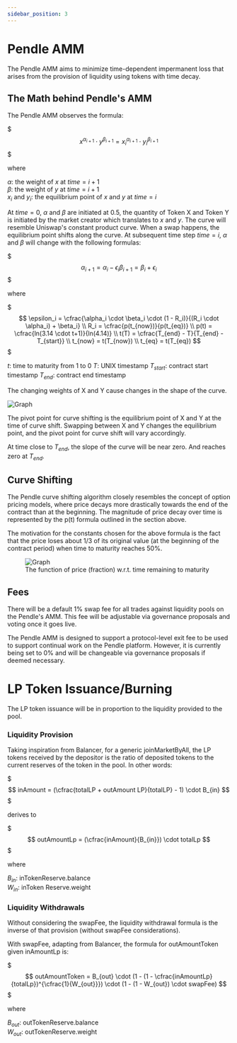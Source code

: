 ```yaml
---
sidebar_position: 3
---
```


# Pendle AMM

The Pendle AMM aims to minimize time-dependent impermanent loss that arises from the provision of liquidity using tokens with time decay.


## The Math behind Pendle's AMM

The Pendle AMM observes the formula:

$$$
x^{\alpha_{i+1}} \cdot y^{\beta_{i+1}} = x_i^{\alpha_{i+1}} \cdot y_i^{\beta_{i+1}}
$$$

where

$\alpha$: the weight of $x$ at $time = i + 1$<br />
$\beta$: the weight of $y$ at $time = i + 1$<br />
$x_i$ and $y_i$: the equilibrium point of $x$ and $y$ at $time = i$

At $time = 0$, $\alpha$ and $\beta$ are initiated at 0.5, the quantity of Token X and Token Y is initiated by the market creator which translates to $x$ and $y$. The curve will resemble Uniswap's constant product curve. When a swap happens, the equilibrium point shifts along the curve. At subsequent time step $time = i$, $\alpha$ and $\beta$ will change with the following formulas:

$$$
\alpha_{i+1} = \alpha_i - \epsilon_i
\beta_{i+1} = \beta_i + \epsilon_i
$$$

where

$$$
\epsilon_i = \cfrac{\alpha_i \cdot \beta_i \cdot (1 - R_i)}{(R_i \cdot \alpha_i) + \beta_i} \\
R_i = \cfrac{p(t_{now})}{p(t_{eq})} \\
p(t) = \cfrac{ln(3.14 \cdot t+1)}{ln(4.14)} \\
t(T) = \cfrac{T_{end} - T}{T_{end} - T_{start}} \\
t_{now} = t(T_{now}) \\
t_{eq} = t(T_{eq})
$$$

$t$: time to maturity from 1 to 0
$T$: UNIX timestamp
$T_{start}$: contract start timestamp
$T_{end}$: contract end timestamp

The changing weights of X and Y cause changes in the shape of the curve.

![Graph](/img/core-concepts/pendle-amm-1.png)

The pivot point for curve shifting is the equilibrium point of X and Y at the time of curve shift. Swapping between X and Y changes the equilibrium point, and the pivot point for curve shift will vary accordingly.

At time close to $T_{end}$, the slope of the curve will be near zero. And reaches zero at $T_{end}$.


## Curve Shifting

The Pendle curve shifting algorithm closely resembles the concept of option pricing models, where price decays more drastically towards the end of the contract than at the beginning. The magnitude of price decay over time is represented by the p(t) formula outlined in the section above.

The motivation for the constants chosen for the above formula is the fact that the price loses about 1/3 of its original value (at the beginning of the contract period) when time to maturity reaches 50%.

<figure>
  <img src="/img/core-concepts/pendle-amm-2.png" alt="Graph" />
  <figcaption>The function of price (fraction) w.r.t. time remaining to maturity</figcaption>
</figure>


## Fees

There will be a default 1% swap fee for all trades against liquidity pools on the Pendle's AMM. This fee will be adjustable via governance proposals and voting once it goes live.

The Pendle AMM is designed to support a protocol-level exit fee to be used to support continual work on the Pendle platform. However, it is currently being set to 0% and will be changeable via governance proposals if deemed necessary.


# LP Token Issuance/Burning

The LP token issuance will be in proportion to the liquidity provided to the pool.

### Liquidity Provision

Taking inspiration from Balancer, for a generic joinMarketByAll, the LP tokens received by the depositor is the ratio of deposited tokens to the current reserves of the token in the pool. In other words:

$$$
inAmount = (\cfrac{totalLP + outAmount LP}{totalLP} - 1) \cdot B_{in}
$$$

derives to

$$$
outAmountLp = (\cfrac{inAmount}{B_{in}}) \cdot totalLp
$$$

where

$B_{in}$: inTokenReserve.balance <br />
$W_{in}$: inToken Reserve.weight

### Liquidity Withdrawals

Without considering the swapFee, the liquidity withdrawal formula is the inverse of that provision (without swapFee considerations).

With swapFee, adapting from Balancer, the formula for outAmountToken given inAmountLp is:

$$$
outAmountToken = B_{out} \cdot (1 - (1 - \cfrac{inAmountLp}{totalLp})^{\cfrac{1}{W_{out}}}) \cdot (1 - (1 - W_{out}) \cdot swapFee)
$$$

where

$B_{out}$: outTokenReserve.balance <br />
$W_{out}$: outTokenReserve.weight
